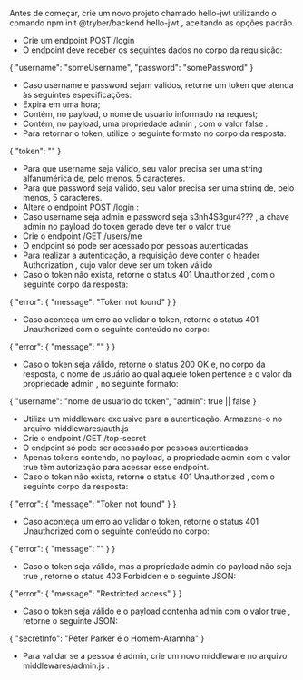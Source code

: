 Antes de começar, crie um novo projeto chamado hello-jwt utilizando o comando npm init @tryber/backend hello-jwt , aceitando as opções padrão.

- Crie um endpoint POST /login
- O endpoint deve receber os seguintes dados no corpo da requisição:

{
  "username": "someUsername",
  "password": "somePassword"
}

- Caso username e password sejam válidos, retorne um token que atenda às seguintes especificações:
- Expira em uma hora;
- Contém, no payload, o nome de usuário informado na request;
- Contém, no payload, uma propriedade admin , com o valor false .
- Para retornar o token, utilize o seguinte formato no corpo da resposta:

{
  "token": "<JWT aqui>"
}

- Para que username seja válido, seu valor precisa ser uma string alfanumérica de, pelo menos, 5 caracteres.
- Para que password seja válido, seu valor precisa ser uma string de, pelo menos, 5 caracteres.
- Altere o endpoint POST /login :
- Caso username seja admin e password seja s3nh4S3gur4??? , a chave admin no payload do token gerado deve ter o valor true
- Crie o endpoint /GET /users/me
- O endpoint só pode ser acessado por pessoas autenticadas
- Para realizar a autenticação, a requisição deve conter o header Authorization , cujo valor deve ser um token válido
- Caso o token não exista, retorne o status 401 Unauthorized , com o seguinte corpo da resposta:

{
  "error": {
    "message": "Token not found"
  }
}

- Caso aconteça um erro ao validar o token, retorne o status 401 Unauthorized com o seguinte conteúdo no corpo:

{
  "error": {
    "message": "<mensagem de erro da biblioteca>"
  }
}

- Caso o token seja válido, retorne o status 200 OK e, no corpo da resposta, o nome de usuário ao qual aquele token pertence e o valor da propriedade admin , no seguinte formato:

{
  "username": "nome de usuario do token",
  "admin": true || false
}

- Utilize um middleware exclusivo para a autenticação. Armazene-o no arquivo middlewares/auth.js
- Crie o endpoint /GET /top-secret
- O endpoint só pode ser acessado por pessoas autenticadas.
- Apenas tokens contendo, no payload, a propriedade admin com o valor true têm autorização para acessar esse endpoint.
- Caso o token não exista, retorne o status 401 Unauthorized , com o seguinte corpo da resposta:

{
  "error": {
    "message": "Token not found"
  }
}

- Caso aconteça um erro ao validar o token, retorne o status 401 Unauthorized com o seguinte conteúdo no corpo:

{
  "error": {
    "message": "<mensagem de erro da biblioteca>"
  }
}

- Caso o token seja válido, mas a propriedade admin do payload não seja true , retorne o status 403 Forbidden e o seguinte JSON:

{
  "error": {
    "message": "Restricted access"
  }
}

- Caso o token seja válido e o payload contenha admin com o valor true , retorne o seguinte JSON:

{
  "secretInfo": "Peter Parker é o Homem-Arannha"
}

- Para validar se a pessoa é admin, crie um novo middleware no arquivo middlewares/admin.js .
